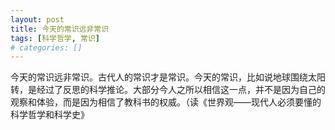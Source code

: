 ```yaml
---
layout: post
title: 今天的常识远非常识
tags: [科学哲学, 常识]
# categories: []
---
```


今天的常识远非常识。古代人的常识才是常识。今天的常识，比如说地球围绕太阳转，是经过了反思的科学推论。大部分今人之所以相信这一点，并不是因为自己的观察和体验，而是因为相信了教科书的权威。（读《世界观——现代人必须要懂的科学哲学和科学史》
